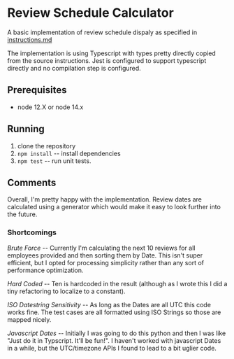 # Review Schedule Calculator

A basic implementation of review schedule dispaly as specified in [instructions.md](./instructions.md)

The implementation is using Typescript with types pretty directly copied from the source instructions.  Jest is configured to support typescript directly and no compilation step is configured.

## Prerequisites
* node 12.X or node 14.x

## Running
1. clone the repository
2. `npm install` -- install dependencies
3. `npm test` -- run unit tests.

## Comments

Overall, I'm pretty happy with the implementation.  Review dates are calculated using a generator which would make it easy to look further into the future. 

### Shortcomings

*Brute Force* -- Currently I'm calculating the next 10 reviews for all employees provided and then sorting them by Date.  This isn't super efficient, but I opted for processing simplicity rather than any sort of performance optimization. 

*Hard Coded* -- Ten is hardcoded in the result (although as I wrote this I did a tiny refactoring to localize to a constant).

*ISO Datestring Sensitivity* -- As long as the Dates are all UTC this code works fine. The test cases are all formatted using ISO Strings so those are mapped nicely.

*Javascript Dates* -- Initially I was going to do this python and then I was like "Just do it in Typscript.  It'll be fun!".  I haven't worked with javascript Dates in a while, but the UTC/timezone APIs I found to lead to a bit uglier code.

